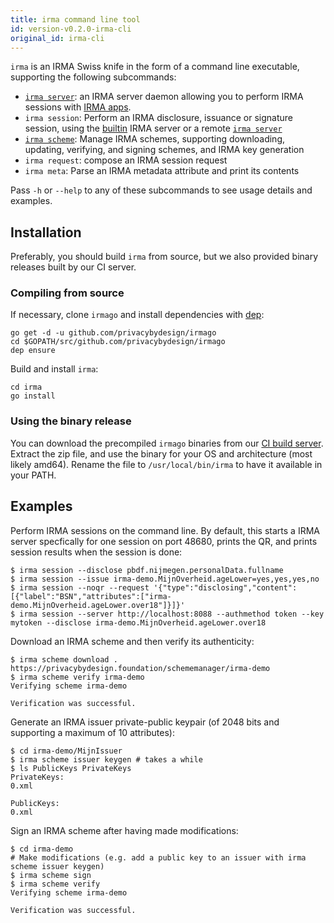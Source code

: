 ```yaml
---
title: irma command line tool
id: version-v0.2.0-irma-cli
original_id: irma-cli
---
```


`irma` is an IRMA Swiss knife in the form of a command line executable, supporting the following subcommands:

* [`irma server`](irma-server): an IRMA server daemon allowing you to perform IRMA sessions with [IRMA apps](https://github.com/privacybydesign/irma_mobile).
* `irma session`: Perform an IRMA disclosure, issuance or signature session, using the [builtin](irma-server-lib) IRMA server or a remote [`irma server`](irma-server)
* [`irma scheme`](schemes#updating-and-signing-schemes-with-irma): Manage IRMA schemes, supporting downloading, updating, verifying, and signing schemes, and IRMA key generation
* `irma request`: compose an IRMA session request
* `irma meta`: Parse an IRMA metadata attribute and print its contents

Pass `-h` or `--help` to any of these subcommands to see usage details and examples.

## Installation

Preferably, you should build `irma` from source, but we also provided binary releases built by our CI server.

### Compiling from source

If necessary, clone `irmago` and install dependencies with [dep](https://github.com/golang/dep):
```shell
go get -d -u github.com/privacybydesign/irmago
cd $GOPATH/src/github.com/privacybydesign/irmago
dep ensure
```

Build and install `irma`:
```shell
cd irma
go install
```

### Using the binary release

You can download the precompiled `irmago` binaries from our [CI build server](https://gitlab.science.ru.nl/irma/github-mirrors/irmago/-/jobs/artifacts/master/download?job=binaries). Extract the zip file, and use the binary for your OS and architecture (most likely amd64). Rename the file to `/usr/local/bin/irma` to have it available in your PATH.

## Examples

Perform IRMA sessions on the command line. By default, this starts a IRMA server specfically for one session on port 48680, prints the QR, and prints session results when the session is done:
```shell
$ irma session --disclose pbdf.nijmegen.personalData.fullname
$ irma session --issue irma-demo.MijnOverheid.ageLower=yes,yes,yes,no
$ irma session --noqr --request '{"type":"disclosing","content":[{"label":"BSN","attributes":["irma-demo.MijnOverheid.ageLower.over18"]}]}'
$ irma session --server http://localhost:8088 --authmethod token --key mytoken --disclose irma-demo.MijnOverheid.ageLower.over18
```

Download an IRMA scheme and then verify its authenticity:
```shell
$ irma scheme download . https://privacybydesign.foundation/schememanager/irma-demo
$ irma scheme verify irma-demo
Verifying scheme irma-demo

Verification was successful.
```

Generate an IRMA issuer private-public keypair (of 2048 bits and supporting a maximum of 10 attributes):
```shell
$ cd irma-demo/MijnIssuer
$ irma scheme issuer keygen # takes a while
$ ls PublicKeys PrivateKeys
PrivateKeys:
0.xml

PublicKeys:
0.xml
```

Sign an IRMA scheme after having made modifications:
```shell
$ cd irma-demo
# Make modifications (e.g. add a public key to an issuer with irma scheme issuer keygen)
$ irma scheme sign
$ irma scheme verify
Verifying scheme irma-demo

Verification was successful.
```
